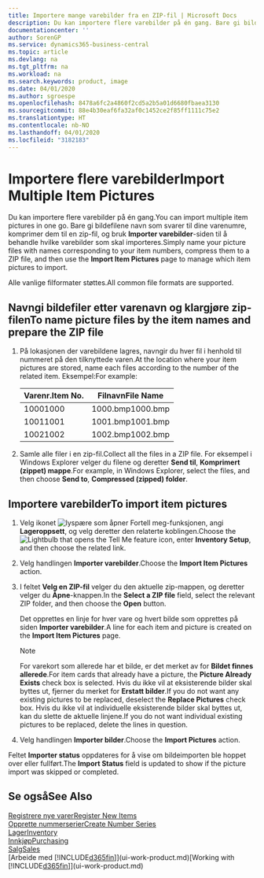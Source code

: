```yaml
---
title: Importere mange varebilder fra en ZIP-fil | Microsoft Docs
description: Du kan importere flere varebilder på én gang. Bare gi bildefilene navn som svarer til dine varenumre, komprimer dem til en zip-fil, og bruk Importer varebilder-siden til å behandle hvilke varebilder som skal importeres.
documentationcenter: ''
author: SorenGP
ms.service: dynamics365-business-central
ms.topic: article
ms.devlang: na
ms.tgt_pltfrm: na
ms.workload: na
ms.search.keywords: product, image
ms.date: 04/01/2020
ms.author: sgroespe
ms.openlocfilehash: 8478a6fc2a4860f2cd5a2b5a01d6680fbaea3130
ms.sourcegitcommit: 88e4b30eaf6fa32af0c1452ce2f85ff1111c75e2
ms.translationtype: HT
ms.contentlocale: nb-NO
ms.lasthandoff: 04/01/2020
ms.locfileid: "3182183"
---
```

# <a name="import-multiple-item-pictures"></a><span data-ttu-id="57d4c-104">Importere flere varebilder</span><span class="sxs-lookup"><span data-stu-id="57d4c-104">Import Multiple Item Pictures</span></span>
<span data-ttu-id="57d4c-105">Du kan importere flere varebilder på én gang.</span><span class="sxs-lookup"><span data-stu-id="57d4c-105">You can import multiple item pictures in one go.</span></span> <span data-ttu-id="57d4c-106">Bare gi bildefilene navn som svarer til dine varenumre, komprimer dem til en zip-fil, og bruk **Importer varebilder**-siden til å behandle hvilke varebilder som skal importeres.</span><span class="sxs-lookup"><span data-stu-id="57d4c-106">Simply name your picture files with names corresponding to your item numbers, compress them to a ZIP file, and then use the **Import Item Pictures** page to manage which item pictures to import.</span></span>

<span data-ttu-id="57d4c-107">Alle vanlige filformater støttes.</span><span class="sxs-lookup"><span data-stu-id="57d4c-107">All common file formats are supported.</span></span>

## <a name="to-name-picture-files-by-the-item-names-and-prepare-the-zip-file"></a><span data-ttu-id="57d4c-108">Navngi bildefiler etter varenavn og klargjøre zip-filen</span><span class="sxs-lookup"><span data-stu-id="57d4c-108">To name picture files by the item names and prepare the ZIP file</span></span>
1. <span data-ttu-id="57d4c-109">På lokasjonen der varebildene lagres, navngir du hver fil i henhold til nummeret på den tilknyttede varen.</span><span class="sxs-lookup"><span data-stu-id="57d4c-109">At the location where your item pictures are stored, name each files according to the number of the related item.</span></span> <span data-ttu-id="57d4c-110">Eksempel:</span><span class="sxs-lookup"><span data-stu-id="57d4c-110">For example:</span></span>

    |<span data-ttu-id="57d4c-111">Varenr.</span><span class="sxs-lookup"><span data-stu-id="57d4c-111">Item No.</span></span>|<span data-ttu-id="57d4c-112">Filnavn</span><span class="sxs-lookup"><span data-stu-id="57d4c-112">File Name</span></span>|
    |-|-|
    |<span data-ttu-id="57d4c-113">1000</span><span class="sxs-lookup"><span data-stu-id="57d4c-113">1000</span></span>|<span data-ttu-id="57d4c-114">1000.bmp</span><span class="sxs-lookup"><span data-stu-id="57d4c-114">1000.bmp</span></span>|
    |<span data-ttu-id="57d4c-115">1001</span><span class="sxs-lookup"><span data-stu-id="57d4c-115">1001</span></span>|<span data-ttu-id="57d4c-116">1001.bmp</span><span class="sxs-lookup"><span data-stu-id="57d4c-116">1001.bmp</span></span>|
    |<span data-ttu-id="57d4c-117">1002</span><span class="sxs-lookup"><span data-stu-id="57d4c-117">1002</span></span>|<span data-ttu-id="57d4c-118">1002.bmp</span><span class="sxs-lookup"><span data-stu-id="57d4c-118">1002.bmp</span></span>|

2. <span data-ttu-id="57d4c-119">Samle alle filer i en zip-fil.</span><span class="sxs-lookup"><span data-stu-id="57d4c-119">Collect all the files in a ZIP file.</span></span> <span data-ttu-id="57d4c-120">For eksempel i Windows Explorer velger du filene og deretter **Send til**, **Komprimert (zippet) mappe**.</span><span class="sxs-lookup"><span data-stu-id="57d4c-120">For example, in Windows Explorer, select the files, and then choose **Send to**, **Compressed (zipped) folder**.</span></span>     

## <a name="to-import-item-pictures"></a><span data-ttu-id="57d4c-121">Importere varebilder</span><span class="sxs-lookup"><span data-stu-id="57d4c-121">To import item pictures</span></span>
1. <span data-ttu-id="57d4c-122">Velg ikonet ![lyspære som åpner Fortell meg-funksjonen](media/ui-search/search_small.png "Fortell hva du vil gjøre"), angi **Lageroppsett**, og velg deretter den relaterte koblingen.</span><span class="sxs-lookup"><span data-stu-id="57d4c-122">Choose the ![Lightbulb that opens the Tell Me feature](media/ui-search/search_small.png "Tell me what you want to do") icon, enter **Inventory Setup**, and then choose the related link.</span></span>
2. <span data-ttu-id="57d4c-123">Velg handlingen **Importer varebilder**.</span><span class="sxs-lookup"><span data-stu-id="57d4c-123">Choose the **Import Item Pictures** action.</span></span>
3. <span data-ttu-id="57d4c-124">I feltet **Velg en ZIP-fil** velger du den aktuelle zip-mappen, og deretter velger du **Åpne**-knappen.</span><span class="sxs-lookup"><span data-stu-id="57d4c-124">In the **Select a ZIP file** field, select the relevant ZIP folder, and then choose the **Open** button.</span></span>

    <span data-ttu-id="57d4c-125">Det opprettes en linje for hver vare og hvert bilde som opprettes på siden **Importer varebilder**.</span><span class="sxs-lookup"><span data-stu-id="57d4c-125">A line for each item and picture is created on the **Import Item Pictures** page.</span></span>

    > [!NOTE]
    > <span data-ttu-id="57d4c-126">For varekort som allerede har et bilde, er det merket av for **Bildet finnes allerede**.</span><span class="sxs-lookup"><span data-stu-id="57d4c-126">For item cards that already have a picture, the **Picture Already Exists** check box is selected.</span></span> <span data-ttu-id="57d4c-127">Hvis du ikke vil at eksisterende bilder skal byttes ut, fjerner du merket for **Erstatt bilder**.</span><span class="sxs-lookup"><span data-stu-id="57d4c-127">If you do not want any existing pictures to be replaced, deselect the **Replace Pictures** check box.</span></span> <span data-ttu-id="57d4c-128">Hvis du ikke vil at individuelle eksisterende bilder skal byttes ut, kan du slette de aktuelle linjene.</span><span class="sxs-lookup"><span data-stu-id="57d4c-128">If you do not want individual existing pictures to be replaced, delete the lines in question.</span></span>

3. <span data-ttu-id="57d4c-129">Velg handlingen **Importer bilder**.</span><span class="sxs-lookup"><span data-stu-id="57d4c-129">Choose the **Import Pictures** action.</span></span>

<span data-ttu-id="57d4c-130">Feltet **Importer status** oppdateres for å vise om bildeimporten ble hoppet over eller fullført.</span><span class="sxs-lookup"><span data-stu-id="57d4c-130">The **Import Status** field is updated to show if the picture import was skipped or completed.</span></span>       

## <a name="see-also"></a><span data-ttu-id="57d4c-131">Se også</span><span class="sxs-lookup"><span data-stu-id="57d4c-131">See Also</span></span>
[<span data-ttu-id="57d4c-132">Registrere nye varer</span><span class="sxs-lookup"><span data-stu-id="57d4c-132">Register New Items</span></span>](inventory-how-register-new-items.md)  
[<span data-ttu-id="57d4c-133">Opprette nummerserier</span><span class="sxs-lookup"><span data-stu-id="57d4c-133">Create Number Series</span></span>](ui-create-number-series.md)  
[<span data-ttu-id="57d4c-134">Lager</span><span class="sxs-lookup"><span data-stu-id="57d4c-134">Inventory</span></span>](inventory-manage-inventory.md)  
[<span data-ttu-id="57d4c-135">Innkjøp</span><span class="sxs-lookup"><span data-stu-id="57d4c-135">Purchasing</span></span>](purchasing-manage-purchasing.md)  
[<span data-ttu-id="57d4c-136">Salg</span><span class="sxs-lookup"><span data-stu-id="57d4c-136">Sales</span></span>](sales-manage-sales.md)  
<span data-ttu-id="57d4c-137">[Arbeide med [!INCLUDE[d365fin](includes/d365fin_md.md)]](ui-work-product.md)</span><span class="sxs-lookup"><span data-stu-id="57d4c-137">[Working with [!INCLUDE[d365fin](includes/d365fin_md.md)]](ui-work-product.md)</span></span>
